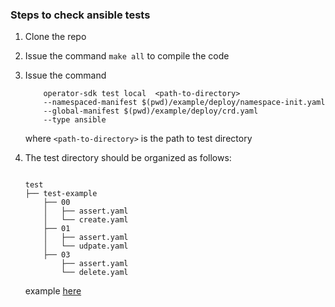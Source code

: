 ### Steps to check ansible tests

1. Clone the repo
2. Issue the command `make all` to compile the code
3. Issue the command 
    ```
        operator-sdk test local  <path-to-directory>
        --namespaced-manifest $(pwd)/example/deploy/namespace-init.yaml
        --global-manifest $(pwd)/example/deploy/crd.yaml
        --type ansible
    ```
    where `<path-to-directory>` is the path to test directory

4. The test directory should be organized as follows:

    ```

    test
    ├── test-example
        ├── 00
        │   ├── assert.yaml
        │   └── create.yaml
        ├── 01
        │   ├── assert.yaml
        │   └── udpate.yaml
        ├── 03
            ├── assert.yaml
            └── delete.yaml

    ```
    
    example [here](https://github.com/alaypatel07/ansible-operator/tree/e2e-tests/example/test/test-example)
